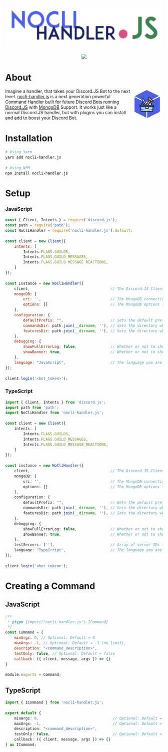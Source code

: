 <div align="center">
  <br />
  <p>
    <img src="./assets/Banner.png" width=500 />
  </p>
  <br />
  <a href="https://www.npmjs.com/search?q=nocli-handler.js"><img src="https://nodei.co/npm/nocli-handler.js.png" /></a>
  <p></p>
</div>

# About
<img src="./assets/Logo.png" width="100" align="right" />

Imagine a handler, that takes your Discord.JS Bot to the next level. [nocli-handler.js](https://github.com/tribui141108/nocli-handler.js) is a next generation powerful Command Handler built for future Discord Bots running [Discord.JS](https://discord.js.org) with [MongoDB](https://mongodb.com) Support. It works just like a normal Discord.JS handler, but with plugins you can install and add to boost your Discord Bot.

# Installation
```bash
# Using Yarn
yarn add nocli-handler.js

# Using NPM
npm install nocli-handler.js
```

# Setup
### JavaScript
```js
const { Client, Intents } = require('discord.js');
const path = require('path');
const NoCliHandler = require('nocli-handler.js').default;

const client = new Client({
    intents: [
        Intents.FLAGS.GUILDS,
        Intents.FLAGS.GUILD_MESSAGES,
        Intents.FLAGS.GUILD_MESSAGE_REACTIONS,
    ]
});

const instance = new NoCliHandler({
    client,                                    // The Discord.JS Client you initialized
    mongoDB: {
        uri: '',                               // The MongoDB connection string
        options: {}                            // The MongoDB options (optional)
    },
    configuration: {
        defaultPrefix: "",                     // Sets the default prefix (default = "!")
        commandsDir: path.join(__dirname, ''), // Sets the directory where the commands are located
        featuresDir: path.join(__dirname, ''), // Sets the directory where the features are located (will be implemented in the next version)
    },
    debugging: {
        showFullErrorLog: false,               // Whether or not to show the full error log (default = false)
        showBanner: true,                      // Whether or not to show the banner upon the start of the program (default = true)
    },
    language: "JavaScript",                    // The language you are using to develop your Discord.JS Bot
});

client.login('<bot_token>');
```

### TypeScript
```ts
import { Client, Intents } from 'discord.js';
import path from 'path';
import NoCliHandler from 'nocli-handler.js';

const client = new Client({
    intents: [
        Intents.FLAGS.GUILDS,
        Intents.FLAGS.GUILD_MESSAGES,
        Intents.FLAGS.GUILD_MESSAGE_REACTIONS,
    ]
});

const instance = new NoCliHandler({
    client,                                    // The Discord.JS Client you initialized
    mongoDB: {
        uri: '',                               // The MongoDB connection string
        options: {}                            // The MongoDB options (optional)
    },
    configuration: {
        defaultPrefix: "",                     // Sets the default prefix (default = "!")
        commandsDir: path.join(__dirname, ''), // Sets the directory where the commands are located
        featuresDir: path.join(__dirname, ''), // Sets the directory where the features are located (will be implemented in the next version)
    },
    debugging: {
        showFullErrorLog: false,               // Whether or not to show the full error log (default = false)
        showBanner: true,                      // Whether or not to show the banner upon the start of the program (default = true)
    },
    testServers: [''],                         // Array of server IDs that will be used for testing (default = [])
    language: "TypeScript",                    // The language you are using to develop your Discord.JS Bot
});

client.login('<bot_token>');
```


# Creating a Command
## JavaScript
```js
/**
 * @type {import("nocli-handler.js").ICommand}
 */
const Command = {
    minArgs: 0, // Optional: Default = 0
    maxArgs: -1, // Optional: Default = -1 (no limit),
    description: "<command_description>",
    testOnly: false, // Optional: Default = false
    callback: ({ client, message, args }) => {}
}

module.exports = Command;
```
## TypeScript
```ts
import { ICommand } from 'nocli-handler.js';

export default {
    minArgs: 0,                                 // Optional: Default = 0
    maxArgs: -1,                                // Optional: Default = -1 (no limit),
    description: "<command_description>",
    testOnly: false,                            // Optional: Default = false
    callback: ({ client, message, args }) => {}
} as ICommand;
```
